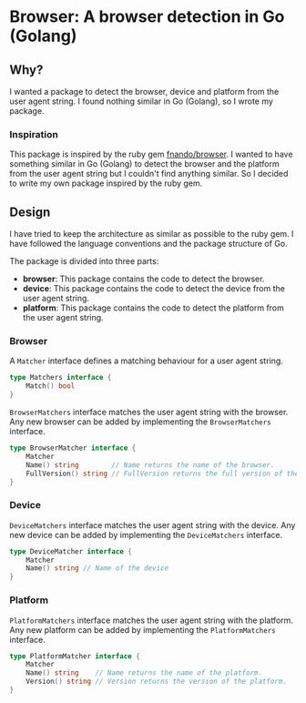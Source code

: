 # Browser: A browser detection in Go (Golang)

## Why?

I wanted a package to detect the browser, device and platform from the user agent string. I found nothing similar in Go (Golang), so I wrote my package.

### Inspiration

This package is inspired by the ruby gem [fnando/browser](https://github.com/fnando/browser). I wanted to have something similar in Go (Golang) to detect the browser and the platform from the user agent string but I couldn't find anything similar. So I decided to write my own package inspired by the ruby gem.

## Design

I have tried to keep the architecture as similar as possible to the ruby gem. I have followed the language conventions and the package structure of Go.

The package is divided into three parts:

- **browser**: This package contains the code to detect the browser.
- **device**: This package contains the code to detect the device from the user agent string.
- **platform**: This package contains the code to detect the platform from the user agent string.

### Browser

A `Matcher` interface defines a matching behaviour for a user agent string.

```go
type Matchers interface {
    Match() bool
}
```

`BrowserMatchers` interface matches the user agent string with the browser. Any new browser can be added by implementing the `BrowserMatchers` interface.

```go
type BrowserMatcher interface {
    Matcher
    Name() string        // Name returns the name of the browser.
    FullVersion() string // FullVersion returns the full version of the browser.
}
```

### Device

`DeviceMatchers` interface matches the user agent string with the device. Any new device can be added by implementing the `DeviceMatchers` interface.

```go
type DeviceMatcher interface {
    Matcher
    Name() string // Name of the device
}
```

### Platform

`PlatformMatchers` interface matches the user agent string with the platform. Any new platform can be added by implementing the `PlatformMatchers` interface.

```go
type PlatformMatcher interface {
    Matcher
    Name() string    // Name returns the name of the platform.
    Version() string // Version returns the version of the platform.
}
```
